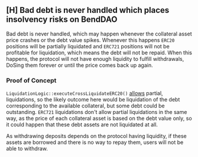 ## [H] Bad debt is never handled which places insolvency risks on BendDAO

Bad debt is never handled, which may happen whenever the collateral asset price crashes or the debt value spikes. Whenever this happens `ERC20` positions will be partially liquidated and `ERC721` positions will not be profitable for liquidation, which means the debt will not be repaid. When this happens, the protocol will not have enough liquidity to fulfill withdrawals, DoSing them forever or until the price comes back up again.

### Proof of Concept

`LiquidationLogic::executeCrossLiquidateERC20()` [allows](repos/2024-07-benddao/src/libraries/logic/LiquidationLogic.sol#L99-L105) partial, liquidations, so the likely outcome here would be liquidation of the debt corresponding to the available collateral, but some debt could be outstanding. `ERC721` liquidations don't allow partial liquidations in the same way, as the price of each collateral asset is based on the debt value only, so it could happen that these debt assets are not liquidated at all.

As withdrawing deposits depends on the protocol having liquidity, if these assets are borrowed and there is no way to repay them, users will not be able to withdraw.



